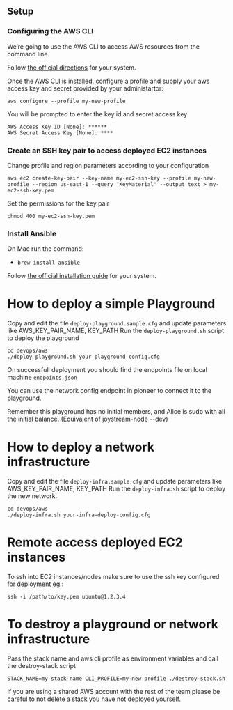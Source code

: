 ## Setup

### Configuring the AWS CLI
We’re going to use the AWS CLI to access AWS resources from the command line. 

Follow [the official directions](https://docs.aws.amazon.com/cli/latest/userguide/cli-chap-install.html) for your system.

Once the AWS CLI is installed, configure a profile and supply your aws access key and secret provided by your administartor:

`aws configure --profile my-new-profile`

You will be prompted to enter the key id and secret access key
```
AWS Access Key ID [None]: ******
AWS Secret Access Key [None]: **** 
```

### Create an SSH key pair to access deployed EC2 instances
Change profile and region parameters according to your configuration

```
aws ec2 create-key-pair --key-name my-ec2-ssh-key --profile my-new-profile --region us-east-1 --query 'KeyMaterial' --output text > my-ec2-ssh-key.pem
```

Set the permissions for the key pair 

`chmod 400 my-ec2-ssh-key.pem`

### Install Ansible
On Mac run the command:
* `brew install ansible`

Follow [the official installation guide](https://docs.ansible.com/ansible/latest/installation_guide/intro_installation.html) for your system.

# How to deploy a simple Playground
Copy and edit the file `deploy-playground.sample.cfg` and update parameters like AWS_KEY_PAIR_NAME, KEY_PATH
Run the `deploy-playground.sh` script to deploy the playground

```
cd devops/aws
./deploy-playground.sh your-playground-config.cfg
```

On successfull deployment you should find the endpoints file on local machine
`endpoints.json`

You can use the network config endpoint in pioneer to connect it to the playground.

Remember this playground has no initial members, and Alice is sudo with all the initial balance. (Equivalent of joystream-node --dev)

# How to deploy a network infrastructure
Copy and edit the file `deploy-infra.sample.cfg` and update parameters like AWS_KEY_PAIR_NAME, KEY_PATH
Run the `deploy-infra.sh` script to deploy the new network.

```
cd devops/aws
./deploy-infra.sh your-infra-deploy-config.cfg
```

# Remote access deployed EC2 instances
To ssh into EC2 instances/nodes make sure to use the ssh key configured for deployment eg.:

`ssh -i /path/to/key.pem ubuntu@1.2.3.4`

# To destroy a playground or network infrastructure

Pass the stack name and aws cli profile as environment variables and call the destroy-stack script
```
STACK_NAME=my-stack-name CLI_PROFILE=my-new-profile ./destroy-stack.sh
```

If you are using a shared AWS account with the rest of the team please be careful to not delete a stack you have not deployed yourself.